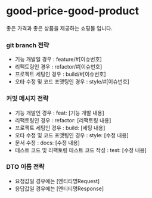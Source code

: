 ﻿# good-price-good-product

좋은 가격과 좋은 상품을 제공하는 쇼핑몰 입니다.


### git branch 전략
- 기능 개발일 경우 : feature/#[이슈번호]
- 리팩토링인 경우 : refactor/#[이슈번호]
- 프로젝트 세팅인 경우 : build/#[이슈번호]
- 오타 수정 및 코드 포맷팅인 경우 : style/#[이슈번호]

### 커밋 메시지 전략
- 기능 개발인 경우 : feat: [기능 개발 내용]
- 리팩토링인 경우 : refactor: [리팩토링 내용]
- 프로젝트 세팅인 경우 : build: [세팅 내용]
- 오타 수정 및 코드 포맷팅인 경우 : style: [수정 내용]
- 문서 수정 : docs: [수정 내용]
- 테스트 코드 및 리팩토링 테스트 코드 작성 : test: [수정 내용]

### DTO 이름 전략
- 요청값일 경우에는 [엔티티명Request]
- 응답값일 경우에는 [엔티티명Response]
